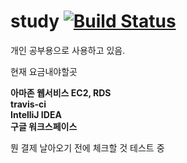 # study [![Build Status](https://app.travis-ci.com/SSoooda/bjh.svg?token=cNSqDrvYMUatn3XFrWED&branch=main)](https://app.travis-ci.com/SSoooda/bjh)

개인 공부용으로 사용하고 있음.

현재 요금내야할곳

**아마존 웹서비스 EC2, RDS**   <br>
**travis-ci**   <br>
**IntelliJ IDEA** <br>
**구글 워크스페이스** <br>

뭔 결제 날아오기 전에 체크할 것
테스트 중